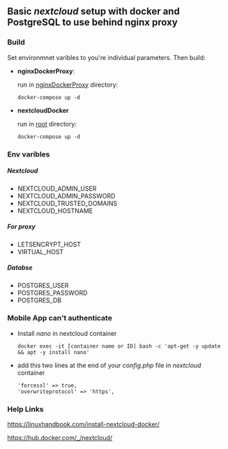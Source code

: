 ## Basic *nextcloud* setup with docker and PostgreSQL to use behind nginx proxy

### Build

Set environmnet varibles to you're individual parameters. Then build:
- **nginxDockerProxy**:

  run in  [nginxDockerProxy](https://github.com/mka142/nginxDockerProxy/tree/5ff11be3ac11f8693f216b85a58da63b58d7cd48) directory:
  ```
  docker-compose up -d
  ```
- **nextcloudDocker**

  run in [root](../../) directory:
  ```
  docker-compose up -d
  ```
  
### Env varibles


##### Nextcloud
- NEXTCLOUD_ADMIN_USER
- NEXTCLOUD_ADMIN_PASSWORD
- NEXTCLOUD_TRUSTED_DOMAINS
- NEXTCLOUD_HOSTNAME

##### For proxy
- LETSENCRYPT_HOST
- VIRTUAL_HOST


##### Databse
- POSTGRES_USER
- POSTGRES_PASSWORD
- POSTGRES_DB

### Mobile App can't authenticate
- Install *nano* in nextcloud container
    ```
    docker exec -it [container name or ID] bash -c 'apt-get -y update && apt -y install nano'
    ```

- add this two lines at the end of your *config.php* file in *nextcloud* container
    ```
    'forcessl' => true,
    'overwriteprotocol' => 'https',
    ```

### Help Links

https://linuxhandbook.com/install-nextcloud-docker/

https://hub.docker.com/_/nextcloud/
